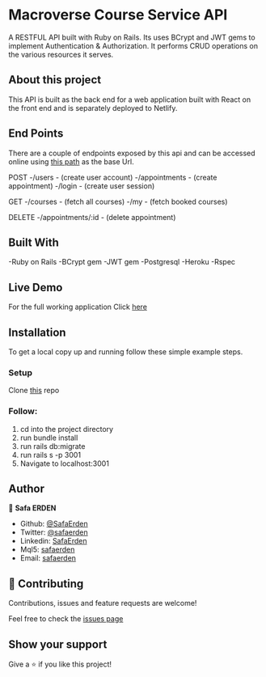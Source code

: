 # Macroverse Course Service API

A RESTFUL API built with Ruby on Rails. Its uses BCrypt and JWT gems to implement Authentication & Authorization. It performs CRUD operations on the various resources it serves.

## About this project

This API is built as the back end for a web application built with React on the front end and is separately deployed to Netlify.

## End Points
There are a couple of endpoints exposed by this api and can be accessed online using [this path](https://mysterious-sands-69986.herokuapp.com/) as the base Url.

POST
-/users - (create user account)
-/appointments - (create appointment)
-/login - (create user session)

GET
-/courses - (fetch all courses)
-/my - (fetch booked courses)

DELETE
-/appointments/:id - (delete appointment)

## Built With
-Ruby on Rails
-BCrypt gem
-JWT gem
-Postgresql
-Heroku
-Rspec

## Live Demo
For the full working application Click [here](https://mysterious-sands-69986.herokuapp.com/)

## Installation
To get a local copy up and running follow these simple example steps.

### Setup
Clone [this](https://github.com/SafaErden/Appointment-API) repo

### Follow:
1. cd into the project directory
2. run bundle install
3. run rails db:migrate
4. run rails s -p 3001
5. Navigate to localhost:3001


## Author

👤 **Safa ERDEN**

- Github: [@SafaErden](https://github.com/SafaErden)
- Twitter: [@safaerden](https://twitter.com/safaerden)
- Linkedin: [SafaErden](https://www.linkedin.com/in/safaerden/)
- Mql5: [safaerden](https://www.mql5.com/en/users/safaerden)
- Email: [safaerden](mailto:safaerden@gmail.com)


## 🤝 Contributing

Contributions, issues and feature requests are welcome!

Feel free to check the [issues page](https://github.com/SafaErden/Appointment-API/issues)

## Show your support

Give a ⭐️ if you like this project!